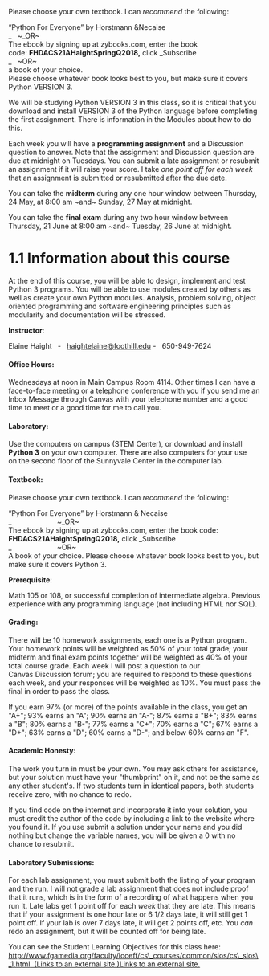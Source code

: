 Please choose your own textbook. I can _recommend_ the following:

“Python For Everyone” by Horstmann &Necaise  
_   ~_OR~  
The ebook by signing up at zybooks.com, enter the book code: **FHDACS21AHaightSpringQ2018,** click _Subscribe  
_   ~OR~  
a book of your choice.  
Please choose whatever book looks best to you, but make sure it covers Python VERSION 3.

We will be studying Python VERSION 3 in this class, so it is critical that you download and install VERSION 3 of the Python language before completing the first assignment. There is information in the Modules about how to do this.

Each week you will have a **programming assignment** and a Discussion question to answer. Note that the assignment and Discussion question are due at midnight on Tuesdays. You can submit a late assignment or resubmit an assignment if it will raise your score. I take _one point off for each week_ that an assignment is submitted or resubmitted after the due date.

You can take the **midterm** during any one hour window between Thursday, 24 May, at 8:00 am ~and~ Sunday, 27 May at midnight.

You can take the **final exam** during any two hour window between Thursday, 21 June at 8:00 am ~and~ Tuesday, 26 June at midnight.

1.1 Information about this course
=================================

At the end of this course, you will be able to design, implement and test Python 3 programs. You will be able to use modules created by others as well as create your own Python modules. Analysis, problem solving, object oriented programming and software engineering principles such as modularity and documentation will be stressed.

**Instructor**:

Elaine Haight   -   [haightelaine@foothill.edu](mailto:haightelaine@foothill.edu) -   650-949-7624

#### **Office Hours**:

Wednesdays at noon in Main Campus Room 4114. Other times I can have a face-to-face meeting or a telephone conference with you if you send me an Inbox Message through Canvas with your telephone number and a good time to meet or a good time for me to call you.

#### **Laboratory:**

Use the computers on campus (STEM Center), or download and install **Python 3** on your own computer. There are also computers for your use on the second floor of the Sunnyvale Center in the computer lab.

#### **Textbook:**

Please choose your own textbook. I can _recommend_ the following:

“Python For Everyone” by Horstmann & Necaise  
_                       ~_OR~  
The ebook by signing up at zybooks.com, enter the book code: **FHDACS21AHaightSpringQ2018,** click _Subscribe  
_                       ~OR~  
A book of your choice. Please choose whatever book looks best to you, but make sure it covers Python 3.

**Prerequisite**:

Math 105 or 108, or successful completion of intermediate algebra. Previous experience with any programming language (not including HTML nor SQL). 

#### **Grading:**

There will be 10 homework assignments, each one is a Python program. Your homework points will be weighted as 50% of your total grade; your midterm and final exam points together will be weighted as 40% of your total course grade. Each week I will post a question to our Canvas Discussion forum; you are required to respond to these questions each week, and your responses will be weighted as 10%. You must pass the final in order to pass the class.

If you earn 97% (or more) of the points available in the class, you get an "A+"; 93% earns an "A"; 90% earns an "A-"; 87% earns a "B+"; 83% earns a "B"; 80% earns a "B-"; 77% earns a "C+"; 70% earns a "C"; 67% earns a "D+"; 63% earns a "D"; 60% earns a "D-"; and below 60% earns an "F".

#### **Academic Honesty:**

The work you turn in must be your own. You may ask others for assistance, but your solution must have your "thumbprint" on it, and not be the same as any other student's. If two students turn in identical papers, both students receive zero, with no chance to redo.

If you find code on the internet and incorporate it into your solution, you must credit the author of the code by including a link to the website where you found it. If you use submit a solution under your name and you did nothing but change the variable names, you will be given a 0 with no chance to resubmit.

#### **Laboratory Submissions:**

For each lab assignment, you must submit both the listing of your program and the run. I will not grade a lab assignment that does not include proof that it runs, which is in the form of a recording of what happens when you run it. Late labs get 1 point off for each _week_ that they are late. This means that if your assignment is one hour late or 6 1/2 days late, it will still get 1 point off. If your lab is over 7 days late, it will get 2 points off, etc. You _can_ redo an assignment, but it will be counted off for being late.

You can see the Student Learning Objectives for this class here: [http://www.fgamedia.org/faculty/loceff/cs\_courses/common/slos/cs\_slos\_1.html  (Links to an external site.)Links to an external site.](http://www.fgamedia.org/faculty/loceff/cs_courses/common/slos/cs_slos_1.html)
